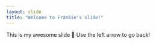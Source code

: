 ```yaml
---
layout: slide
title: "Welcome to Frankie's slide!"
---
```

This is my awesome slide 🎉
Use the left arrow to go back!
